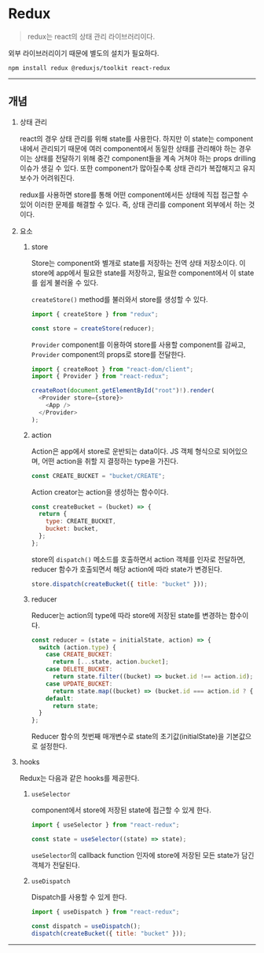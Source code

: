 # Redux

> redux는 react의 상태 관리 라이브러리이다.

외부 라이브러리이기 때문에 별도의 설치가 필요하다.

```shell
npm install redux @reduxjs/toolkit react-redux
```

---

## 개념

1.  상태 관리

    react의 경우 상태 관리를 위해 state를 사용한다. 하지만 이 state는 component 내에서 관리되기 때문에 여러 component에서 동일한 상태를 관리해야 하는 경우 이는 상태를 전달하기 위해 중간 component들을 계속 거쳐야 하는 props drilling 이슈가 생길 수 있다. 또한 component가 많아질수록 상태 관리가 복잡해지고 유지보수가 어려워진다.

    redux를 사용하면 store를 통해 어떤 component에서든 상태에 직접 접근할 수 있어 이러한 문제를 해결할 수 있다. 즉, 상태 관리를 component 외부에서 하는 것이다.

2.  요소

    1.  store

        Store는 component와 별개로 state를 저장하는 전역 상태 저장소이다. 이 store에 app에서 필요한 state를 저장하고, 필요한 component에서 이 state를 쉽게 불러올 수 있다.

        `createStore()` method를 불러와서 store를 생성할 수 있다.

        ```js
        import { createStore } from "redux";

        const store = createStore(reducer);
        ```

        `Provider` component를 이용하여 store를 사용할 component를 감싸고, `Provider` component의 props로 store를 전달한다.

        ```js
        import { createRoot } from "react-dom/client";
        import { Provider } from "react-redux";

        createRoot(document.getElementById("root")!).render(
          <Provider store={store}>
            <App />
          </Provider>
        );
        ```

    2.  action

        Action은 app에서 store로 운반되는 data이다. JS 객체 형식으로 되어있으며, 어떤 action을 취할 지 결정하는 type을 가진다.

        ```js
        const CREATE_BUCKET = "bucket/CREATE";
        ```

        Action creator는 action을 생성하는 함수이다.

        ```js
        const createBucket = (bucket) => {
          return {
            type: CREATE_BUCKET,
            bucket: bucket,
          };
        };
        ```

        store의 `dispatch()` 메소드를 호출하면서 action 객체를 인자로 전달하면, reducer 함수가 호출되면서 해당 action에 따라 state가 변경된다.

        ```js
        store.dispatch(createBucket({ title: "bucket" }));
        ```

    3.  reducer

        Reducer는 action의 type에 따라 store에 저장된 state를 변경하는 함수이다.

        ```js
        const reducer = (state = initialState, action) => {
          switch (action.type) {
            case CREATE_BUCKET:
              return [...state, action.bucket];
            case DELETE_BUCKET:
              return state.filter((bucket) => bucket.id !== action.id);
            case UPDATE_BUCKET:
              return state.map((bucket) => (bucket.id === action.id ? { ...bucket, ...action.bucket } : bucket));
            default:
              return state;
          }
        };
        ```

        Reducer 함수의 첫번째 매개변수로 state의 초기값(initialState)을 기본값으로 설정한다.

3.  hooks

    Redux는 다음과 같은 hooks를 제공한다.

    1.  `useSelector`

        component에서 store에 저장된 state에 접근할 수 있게 한다.

        ```js
        import { useSelector } from "react-redux";

        const state = useSelector((state) => state);
        ```

        `useSelector`의 callback function 인자에 store에 저장된 모든 state가 담긴 객체가 전달된다.

    2.  `useDispatch`

        Dispatch를 사용할 수 있게 한다.

        ```js
        import { useDispatch } from "react-redux";

        const dispatch = useDispatch();
        dispatch(createBucket({ title: "bucket" }));
        ```

---
